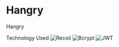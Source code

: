 # Hangry
Hangry



Technology Used
![Recoil](https://img.shields.io/badge/-Recoil-yellow?logo=Recoil&logoColor=yellow&?style=plastic&logo=appveyor)
![Bcrypt](https://img.shields.io/badge/-Bcrypt-blue?logo=Bcrypt&logoColor=blue&?style=plastic&logo=appveyor)
![JWT](https://img.shields.io/badge/-JWT-red?logo=JWT&logoColor=red&?style=plastic&logo=appveyor)

